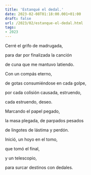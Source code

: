 ```yaml
---
title: 'Estanqué el dedal.'
date: 2023-02-08T01:18:00.001+01:00
draft: false
url: /2023/02/estanque-el-dedal.html
tags: 
- 2023
---
```


Cerré el grifo de madrugada,

para dar por finalizada la canción

de cuna que me mantuvo latiendo.

  

Con un compás eterno,

de gotas consumiéndose en cada golpe,

por cada colisión causada, estruendo,

cada estruendo, deseo.

  

Marcando el papel pegado,

la masa plegada, de parpados pesados

de lingotes de lástima y perdón.

  

Inició, un hoyo en el tomo,

que tomó el final, 

y un telescopio,

para surcar destinos con dedales.